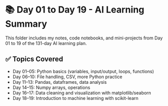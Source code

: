 # 📚 Day 01 to Day 19 - AI Learning Summary

This folder includes my notes, code notebooks, and mini-projects from Day 01 to 19 of the 131-day AI learning plan.

## ✅ Topics Covered
- Day 01–05: Python basics (variables, input/output, loops, functions)
- Day 06–10: File handling, CSV, more Python practice
- Day 11–13: Pandas, dataframes, data analysis
- Day 14–15: Numpy arrays, operations
- Day 16–17: Data cleaning and visualization with matplotlib/seaborn
- Day 18–19: Introduction to machine learning with scikit-learn
